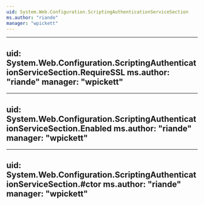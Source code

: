 ```yaml
---
uid: System.Web.Configuration.ScriptingAuthenticationServiceSection
ms.author: "riande"
manager: "wpickett"
---
```


---
uid: System.Web.Configuration.ScriptingAuthenticationServiceSection.RequireSSL
ms.author: "riande"
manager: "wpickett"
---

---
uid: System.Web.Configuration.ScriptingAuthenticationServiceSection.Enabled
ms.author: "riande"
manager: "wpickett"
---

---
uid: System.Web.Configuration.ScriptingAuthenticationServiceSection.#ctor
ms.author: "riande"
manager: "wpickett"
---

